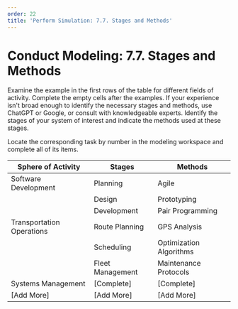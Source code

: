 ```yaml
---
order: 22
title: 'Perform Simulation: 7.7. Stages and Methods'
---
```


# Conduct Modeling: 7.7. Stages and Methods

Examine the example in the first rows of the table for different fields of activity. Complete the empty cells after the examples. If your experience isn't broad enough to identify the necessary stages and methods, use ChatGPT or Google, or consult with knowledgeable experts. Identify the stages of your system of interest and indicate the methods used at these stages.

Locate the corresponding task by number in the modeling workspace and complete all of its items.

| Sphere of Activity | Stages | Methods |
|--------------------|--------|---------|
| Software Development | Planning | Agile |
|                     | Design  | Prototyping |
|                     | Development | Pair Programming |
| Transportation Operations | Route Planning | GPS Analysis |
|                     | Scheduling | Optimization Algorithms |
|                     | Fleet Management | Maintenance Protocols |
| Systems Management  | [Complete] | [Complete] |
| [Add More]          | [Add More] | [Add More] |